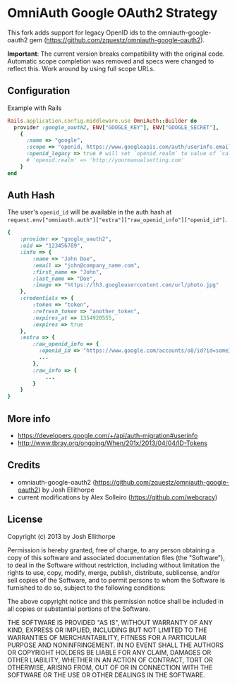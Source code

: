 # OmniAuth Google OAuth2 Strategy

This fork adds support for legacy OpenID ids to the omniauth-google-oauth2 gem (https://github.com/zquestz/omniauth-google-oauth2).

**Important**: The current version breaks compatibility with the original code. Automatic scope completion was removed and specs were changed to reflect this. Work around by using full scope URLs.

## Configuration

Example with Rails

```ruby
Rails.application.config.middleware.use OmniAuth::Builder do
  provider :google_oauth2, ENV["GOOGLE_KEY"], ENV["GOOGLE_SECRET"],
    {
      :name => "google",
      :scope => "openid, https://www.googleapis.com/auth/userinfo.email, https://www.googleapis.com/auth/userinfo.profile, https://www.googleapis.com/auth/chromewebstore.readonly",
      :openid_legacy => true # will set `openid.realm` to value of `callback_url`
      # 'openid.realm' => 'http://yourmanualsetting.com'
    }
end
```

## Auth Hash

The user's `openid_id` will be available in the auth hash at `request.env["omniauth.auth"]["extra"]["raw_openid_info"]["openid_id"]`. 

```ruby
{
    :provider => "google_oauth2",
    :uid => "123456789",
    :info => {
        :name => "John Doe",
        :email => "john@company_name.com",
        :first_name => "John",
        :last_name => "Doe",
        :image => "https://lh3.googleusercontent.com/url/photo.jpg"
    },
    :credentials => {
        :token => "token",
        :refresh_token => "another_token",
        :expires_at => 1354920555,
        :expires => true
    },
    :extra => {
        :raw_openid_info => {
          :openid_id => "https://www.google.com/accounts/o8/id?id=someIdString",
          ...
        },
        :raw_info => {
            ...
        }
    }
}

```

## More info

- https://developers.google.com/+/api/auth-migration#userinfo
- http://www.tbray.org/ongoing/When/201x/2013/04/04/ID-Tokens


## Credits

- omniauth-google-oauth2 (https://github.com/zquestz/omniauth-google-oauth2) by Josh Ellithorpe 
- current modifications by Alex Solleiro (https://github.com/webcracy)


## License

Copyright (c) 2013 by Josh Ellithorpe

Permission is hereby granted, free of charge, to any person obtaining a copy of this software and associated documentation files (the "Software"), to deal in the Software without restriction, including without limitation the rights to use, copy, modify, merge, publish, distribute, sublicense, and/or sell copies of the Software, and to permit persons to whom the Software is furnished to do so, subject to the following conditions:

The above copyright notice and this permission notice shall be included in all copies or substantial portions of the Software.

THE SOFTWARE IS PROVIDED "AS IS", WITHOUT WARRANTY OF ANY KIND, EXPRESS OR IMPLIED, INCLUDING BUT NOT LIMITED TO THE WARRANTIES OF MERCHANTABILITY, FITNESS FOR A PARTICULAR PURPOSE AND NONINFRINGEMENT. IN NO EVENT SHALL THE AUTHORS OR COPYRIGHT HOLDERS BE LIABLE FOR ANY CLAIM, DAMAGES OR OTHER LIABILITY, WHETHER IN AN ACTION OF CONTRACT, TORT OR OTHERWISE, ARISING FROM, OUT OF OR IN CONNECTION WITH THE SOFTWARE OR THE USE OR OTHER DEALINGS IN THE SOFTWARE.
